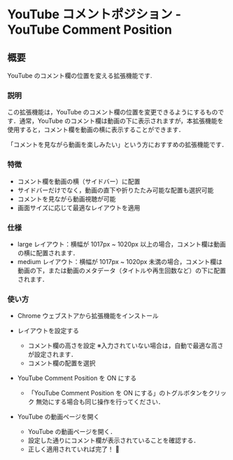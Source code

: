 # YouTube コメントポジション - YouTube Comment Position

## 概要

YouTube のコメント欄の位置を変える拡張機能です.

### 説明

この拡張機能は，YouTube のコメント欄の位置を変更できるようにするものです．通常，YouTube のコメント欄は動画の下に表示されますが，本拡張機能を使用すると，コメント欄を動画の横に表示することができます．

「コメントを見ながら動画を楽しみたい」という方におすすめの拡張機能です．

### 特徴

- コメント欄を動画の横（サイドバー）に配置
- サイドバーだけでなく，動画の直下や折りたたみ可能な配置も選択可能
- コメントを見ながら動画視聴が可能
- 画面サイズに応じて最適なレイアウトを適用

### 仕様

- large レイアウト：横幅が 1017px ~ 1020px 以上の場合，コメント欄は動画の横に配置されます．
- medium レイアウト：横幅が 1017px ~ 1020px 未満の場合，コメント欄は動画の下，または動画のメタデータ（タイトルや再生回数など）の下に配置されます．

### 使い方

- Chrome ウェブストアから拡張機能をインストール
- レイアウトを設定する

  - コメント欄の高さを設定
    ※入力されていない場合は，自動で最適な高さが設定されます．
  - コメント欄の配置を選択

- YouTube Comment Position を ON にする

  - 「YouTube Comment Position を ON にする」のトグルボタンをクリック
    無効にする場合も同じ操作を行ってください．

- YouTube の動画ページを開く
  - YouTube の動画ページを開く．
  - 設定した通りにコメント欄が表示されていることを確認する．
  - 正しく適用されていれば完了！ 🎉
